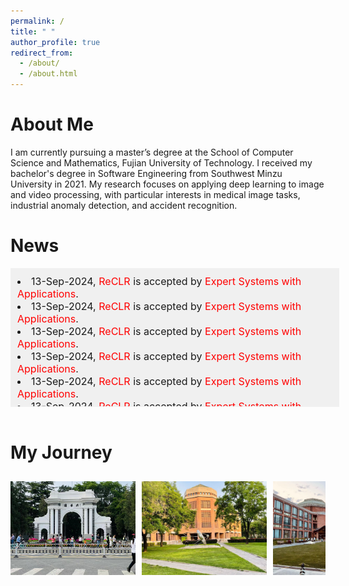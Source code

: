 ```yaml
---
permalink: /
title: " "
author_profile: true
redirect_from: 
  - /about/
  - /about.html
---
```


About Me
=
I am currently pursuing a master’s degree at the School of Computer Science and Mathematics, Fujian University of Technology. I received my bachelor's degree in Software Engineering from Southwest Minzu University in 2021. My research focuses on applying deep learning to image and video processing, with particular interests in medical image tasks, industrial anomaly detection, and accident recognition.
<br>

News
=
<div style="height: 200px; width: 100%; overflow-y: scroll; border: 1px solid transparent; background-color: #f0f0f0; padding: 10px;font-size: 16px;">
    <li>13-Sep-2024, <span style="color: red;">ReCLR</span> is accepted by <span style="color: red;">Expert Systems with Applications</span>.</li>
  <li>13-Sep-2024, <span style="color: red;">ReCLR</span> is accepted by <span style="color: red;">Expert Systems with Applications</span>.</li>
  <li>13-Sep-2024, <span style="color: red;">ReCLR</span> is accepted by <span style="color: red;">Expert Systems with Applications</span>.</li>
  <li>13-Sep-2024, <span style="color: red;">ReCLR</span> is accepted by <span style="color: red;">Expert Systems with Applications</span>.</li>
  <li>13-Sep-2024, <span style="color: red;">ReCLR</span> is accepted by <span style="color: red;">Expert Systems with Applications</span>.</li>
  <li>13-Sep-2024, <span style="color: red;">ReCLR</span> is accepted by <span style="color: red;">Expert Systems with Applications</span>.</li>
  <li>13-Sep-2024, <span style="color: red;">ReCLR</span> is accepted by <span style="color: red;">Expert Systems with Applications</span>.</li>
  <li>13-Sep-2024, <span style="color: red;">ReCLR</span> is accepted by <span style="color: red;">Expert Systems with Applications</span>.</li>
    <li>13-Sep-2024, <span style="color: red;">ReCLR</span> is accepted by <span style="color: red;">Expert Systems with Applications</span>.</li>
    <li>13-Sep-2024, <span style="color: red;">ReCLR</span> is accepted by <span style="color: red;">Expert Systems with Applications</span>.</li>
    <li>13-Sep-2024, <span style="color: red;">ReCLR</span> is accepted by <span style="color: red;">Expert Systems with Applications</span>.</li>
    <li>13-Sep-2024, <span style="color: red;">ReCLR</span> is accepted by <span style="color: red;">Expert Systems with Applications</span>.</li>
    <li>13-Sep-2024, <span style="color: red;">ReCLR</span> is accepted by <span style="color: red;">Expert Systems with Applications</span>.</li>
    <li>13-Sep-2024, <span style="color: red;">ReCLR</span> is accepted by <span style="color: red;">Expert Systems with Applications</span>.</li>
      <li>13-Sep-2024, <span style="color: red;">ReCLR</span> is accepted by <span style="color: red;">Expert Systems with Applications</span>.</li>
    <li>13-Sep-2024, <span style="color: red;">ReCLR</span> is accepted by <span style="color: red;">Expert Systems with Applications</span>.</li>
    <li>13-Sep-2024, <span style="color: red;">ReCLR</span> is accepted by <span style="color: red;">Expert Systems with Applications</span>.</li>
    <li>13-Sep-2024, <span style="color: red;">ReCLR</span> is accepted by <span style="color: red;">Expert Systems with Applications</span>.</li>
    <li>13-Sep-2024, <span style="color: red;">ReCLR</span> is accepted by <span style="color: red;">Expert Systems with Applications</span>.</li>
</div>
<br>

My Journey
=
<style>
  .carousel-container {
    display: flex;
    overflow-x: auto;
    scroll-snap-type: x mandatory;
    gap: 10px; /* 图片之间的间隔 */
    padding: 10px; /* 外边距 */
    scrollbar-width: thin; /* Firefox 自定义滚动条宽度 */
    scrollbar-color: rgba(136, 136, 136, 0.5) rgba(221, 221, 221, 0.5); /* Firefox 自定义滚动条颜色 */
  }

  .carousel-container img {
    flex: 0 0 auto;
    width: 200px; /* 图片宽度 */
    height: 150px; /* 图片高度 */
    object-fit: cover; /* 保持图片比例 */
    scroll-snap-align: start;
  }

  /* Chrome, Safari 和 Opera */
  .carousel-container::-webkit-scrollbar {
    width: 8px; /* 滚动条宽度 */
  }

  .carousel-container::-webkit-scrollbar-track {
    background: rgba(221, 221, 221, 0.5); /* 滚动条背景透明度 */
  }

  .carousel-container::-webkit-scrollbar-thumb {
    background: rgba(136, 136, 136, 0.5); /* 滚动条颜色透明度 */
    border-radius: 4px; /* 滚动条圆角 */
  }

  .carousel-container::-webkit-scrollbar-thumb:hover {
    background: rgba(85, 85, 85, 0.5); /* 滚动条悬停颜色透明度 */
  }
</style>

<div class="carousel-container">
  <img src="images/pic1.jpg" alt="Photo 1" />
  <img src="images/pic2.jpg" alt="Photo 2" />
  <img src="images/pic3.jpg" alt="Photo 3" />
  <img src="images/pic4.jpg" alt="Photo 4" />
  <img src="images/pic5.jpg" alt="Photo 5" />
  <img src="images/pic6.jpg" alt="Photo 6" />
  <img src="images/pic7.jpg" alt="Photo 7" />
  <img src="images/pic8.jpg" alt="Photo 8" />
  <img src="images/pic9.jpg" alt="Photo 9" />
  <img src="images/pic10.jpg" alt="Photo 10" />
  <img src="images/pic11.jpg" alt="Photo 11" />
</div>
